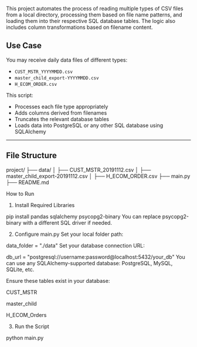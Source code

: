 This project automates the process of reading multiple types of CSV files from a local directory, processing them based on file name patterns, and loading them into their respective SQL database tables. The logic also includes column transformations based on filename content.

## Use Case

You may receive daily data files of different types:

- `CUST_MSTR_YYYYMMDD.csv`
- `master_child_export-YYYYMMDD.csv`
- `H_ECOM_ORDER.csv`

This script:
- Processes each file type appropriately
- Adds columns derived from filenames
- Truncates the relevant database tables
- Loads data into PostgreSQL or any other SQL database using SQLAlchemy

---

##  File Structure


project/
├── data/
│ ├── CUST_MSTR_20191112.csv
│ ├── master_child_export-20191112.csv
│ ├── H_ECOM_ORDER.csv
├── main.py
├── README.md

How to Run
1. Install Required Libraries

pip install pandas sqlalchemy psycopg2-binary
You can replace psycopg2-binary with a different SQL driver if needed.

2. Configure main.py
Set your local folder path:

data_folder = "./data"
Set your database connection URL:

db_url = "postgresql://username:password@localhost:5432/your_db"
You can use any SQLAlchemy-supported database: PostgreSQL, MySQL, SQLite, etc.

Ensure these tables exist in your database:

CUST_MSTR

master_child

H_ECOM_Orders

3.  Run the Script

python main.py



